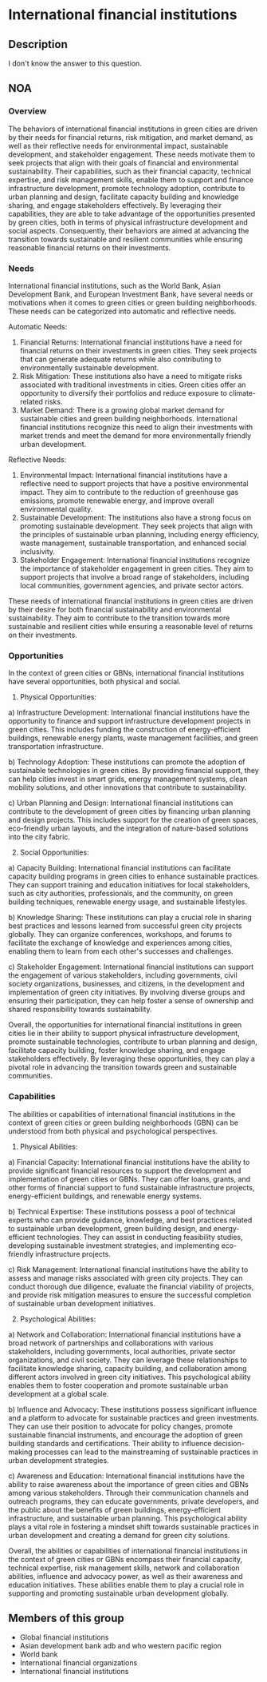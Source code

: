 # International financial institutions

## Description

I don't know the answer to this question.

## NOA

### Overview

The behaviors of international financial institutions in green cities are driven by their needs for financial returns, risk mitigation, and market demand, as well as their reflective needs for environmental impact, sustainable development, and stakeholder engagement. These needs motivate them to seek projects that align with their goals of financial and environmental sustainability. Their capabilities, such as their financial capacity, technical expertise, and risk management skills, enable them to support and finance infrastructure development, promote technology adoption, contribute to urban planning and design, facilitate capacity building and knowledge sharing, and engage stakeholders effectively. By leveraging their capabilities, they are able to take advantage of the opportunities presented by green cities, both in terms of physical infrastructure development and social aspects. Consequently, their behaviors are aimed at advancing the transition towards sustainable and resilient communities while ensuring reasonable financial returns on their investments.

### Needs

International financial institutions, such as the World Bank, Asian Development Bank, and European Investment Bank, have several needs or motivations when it comes to green cities or green building neighborhoods. These needs can be categorized into automatic and reflective needs.

Automatic Needs:
1. Financial Returns: International financial institutions have a need for financial returns on their investments in green cities. They seek projects that can generate adequate returns while also contributing to environmentally sustainable development.
2. Risk Mitigation: These institutions also have a need to mitigate risks associated with traditional investments in cities. Green cities offer an opportunity to diversify their portfolios and reduce exposure to climate-related risks.
3. Market Demand: There is a growing global market demand for sustainable cities and green building neighborhoods. International financial institutions recognize this need to align their investments with market trends and meet the demand for more environmentally friendly urban development.

Reflective Needs:
1. Environmental Impact: International financial institutions have a reflective need to support projects that have a positive environmental impact. They aim to contribute to the reduction of greenhouse gas emissions, promote renewable energy, and improve overall environmental quality.
2. Sustainable Development: The institutions also have a strong focus on promoting sustainable development. They seek projects that align with the principles of sustainable urban planning, including energy efficiency, waste management, sustainable transportation, and enhanced social inclusivity.
3. Stakeholder Engagement: International financial institutions recognize the importance of stakeholder engagement in green cities. They aim to support projects that involve a broad range of stakeholders, including local communities, government agencies, and private sector actors.

These needs of international financial institutions in green cities are driven by their desire for both financial sustainability and environmental sustainability. They aim to contribute to the transition towards more sustainable and resilient cities while ensuring a reasonable level of returns on their investments.

### Opportunities

In the context of green cities or GBNs, international financial institutions have several opportunities, both physical and social. 

1. Physical Opportunities: 

a) Infrastructure Development: International financial institutions have the opportunity to finance and support infrastructure development projects in green cities. This includes funding the construction of energy-efficient buildings, renewable energy plants, waste management facilities, and green transportation infrastructure.

b) Technology Adoption: These institutions can promote the adoption of sustainable technologies in green cities. By providing financial support, they can help cities invest in smart grids, energy management systems, clean mobility solutions, and other innovations that contribute to sustainability.

c) Urban Planning and Design: International financial institutions can contribute to the development of green cities by financing urban planning and design projects. This includes support for the creation of green spaces, eco-friendly urban layouts, and the integration of nature-based solutions into the city fabric.

2. Social Opportunities:

a) Capacity Building: International financial institutions can facilitate capacity building programs in green cities to enhance sustainable practices. They can support training and education initiatives for local stakeholders, such as city authorities, professionals, and the community, on green building techniques, renewable energy usage, and sustainable lifestyles.

b) Knowledge Sharing: These institutions can play a crucial role in sharing best practices and lessons learned from successful green city projects globally. They can organize conferences, workshops, and forums to facilitate the exchange of knowledge and experiences among cities, enabling them to learn from each other's successes and challenges.

c) Stakeholder Engagement: International financial institutions can support the engagement of various stakeholders, including governments, civil society organizations, businesses, and citizens, in the development and implementation of green city initiatives. By involving diverse groups and ensuring their participation, they can help foster a sense of ownership and shared responsibility towards sustainability.

Overall, the opportunities for international financial institutions in green cities lie in their ability to support physical infrastructure development, promote sustainable technologies, contribute to urban planning and design, facilitate capacity building, foster knowledge sharing, and engage stakeholders effectively. By leveraging these opportunities, they can play a pivotal role in advancing the transition towards green and sustainable communities.

### Capabilities

The abilities or capabilities of international financial institutions in the context of green cities or green building neighborhoods (GBN) can be understood from both physical and psychological perspectives.

1. Physical Abilities: 

a) Financial Capacity: International financial institutions have the ability to provide significant financial resources to support the development and implementation of green cities or GBNs. They can offer loans, grants, and other forms of financial support to fund sustainable infrastructure projects, energy-efficient buildings, and renewable energy systems.

b) Technical Expertise: These institutions possess a pool of technical experts who can provide guidance, knowledge, and best practices related to sustainable urban development, green building design, and energy-efficient technologies. They can assist in conducting feasibility studies, developing sustainable investment strategies, and implementing eco-friendly infrastructure projects.

c) Risk Management: International financial institutions have the ability to assess and manage risks associated with green city projects. They can conduct thorough due diligence, evaluate the financial viability of projects, and provide risk mitigation measures to ensure the successful completion of sustainable urban development initiatives.

2. Psychological Abilities:

a) Network and Collaboration: International financial institutions have a broad network of partnerships and collaborations with various stakeholders, including governments, local authorities, private sector organizations, and civil society. They can leverage these relationships to facilitate knowledge sharing, capacity building, and collaboration among different actors involved in green city initiatives. This psychological ability enables them to foster cooperation and promote sustainable urban development at a global scale.

b) Influence and Advocacy: These institutions possess significant influence and a platform to advocate for sustainable practices and green investments. They can use their position to advocate for policy changes, promote sustainable financial instruments, and encourage the adoption of green building standards and certifications. Their ability to influence decision-making processes can lead to the mainstreaming of sustainable practices in urban development strategies.

c) Awareness and Education: International financial institutions have the ability to raise awareness about the importance of green cities and GBNs among various stakeholders. Through their communication channels and outreach programs, they can educate governments, private developers, and the public about the benefits of green buildings, energy-efficient infrastructure, and sustainable urban planning. This psychological ability plays a vital role in fostering a mindset shift towards sustainable practices in urban development and creating a demand for green city solutions.

Overall, the abilities or capabilities of international financial institutions in the context of green cities or GBNs encompass their financial capacity, technical expertise, risk management skills, network and collaboration abilities, influence and advocacy power, as well as their awareness and education initiatives. These abilities enable them to play a crucial role in supporting and promoting sustainable urban development globally.

## Members of this group

* Global financial institutions
* Asian development bank adb and who western pacific region
* World bank
* International financial organizations
* International financial institutions